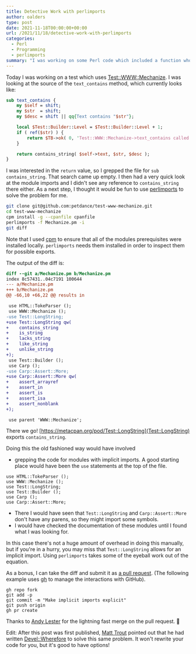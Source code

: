 ```yaml
---
title: Detective Work with perlimports
author: oalders
type: post
date: 2021-11-18T00:00:00+00:00
url: /2021/11/18/detective-work-with-perlimports
categories:
  - Perl
  - Programming
  - perlimports
summary: "I was working on some Perl code which included a function whose origin was not obvious. Here's how I used [perlimports](https://metacpan.org/pod/perlimports) to figure it out."
---
```

Today I was working on a test which uses [Test::WWW::Mechanize](https://metacpan.org/pod/Test::WWW::Mechanize). I was looking at the source of the `text_contains` method, which currently looks like:


```perl
sub text_contains {
    my $self = shift;
    my $str  = shift;
    my $desc = shift || qq{Text contains "$str"};

    local $Test::Builder::Level = $Test::Builder::Level + 1;
    if ( ref($str) ) {
        return $TB->ok( 0, 'Test::WWW::Mechanize->text_contains called incorrectly.  It requires a scalar, not a reference.' );
    }

    return contains_string( $self->text, $str, $desc );
}
```

I was interested in the `return` value, so I grepped the file for `sub contains_string`. That search came up empty. I then had a very quick look at the module imports and I didn't see any reference to `contains_string` there either. As a next step, I thought it would be fun to use [perlimports](https://metacpan.org/pod/perlimports) to solve the problem for me.

```bash
git clone git@github.com:petdance/test-www-mechanize.git
cd test-www-mechanize
cpm install -g --cpanfile cpanfile
perlimports -f Mechanize.pm -i
git diff
```
Note that I used [cpm](https://metacpan.org/pod/App::cpm) to ensure that all of the modules prerequisites were installed locally. `perlimports` needs them installed in order to inspect them for possible exports.

The output of the diff is:

```diff
diff --git a/Mechanize.pm b/Mechanize.pm
index 8c57431..04c7191 100644
--- a/Mechanize.pm
+++ b/Mechanize.pm
@@ -66,10 +66,22 @@ results in

 use HTML::TokeParser ();
 use WWW::Mechanize ();
-use Test::LongString;
+use Test::LongString qw(
+    contains_string
+    is_string
+    lacks_string
+    like_string
+    unlike_string
+);
 use Test::Builder ();
 use Carp ();
-use Carp::Assert::More;
+use Carp::Assert::More qw(
+    assert_arrayref
+    assert_in
+    assert_is
+    assert_isa
+    assert_nonblank
+);

 use parent 'WWW::Mechanize';
```

There we go! [https://metacpan.org/pod/Test::LongString](Test::LongString) exports `contains_string`.

Doing this the old fashioned way would have involved

* grepping the code for modules with implicit imports. A good starting place would have been the `use` statements at the top of the file.

 ```
use HTML::TokeParser ();
use WWW::Mechanize ();
use Test::LongString;
use Test::Builder ();
use Carp ();
use Carp::Assert::More;
```

* There I would have seen that `Test::LongString` and `Carp::Assert::More` don't have any parens, so they might import some symbols.
* I would have checked the documentation of these modules until I found what I was looking for.

In this case there's not a huge amount of overhead in doing this manually, but if you're in a hurry, you may miss that `Test::LongString` allows for an implicit import. Using `perlimports` takes some of the eyeball work out of the equation.

As a bonus, I can take the diff and submit it as [a pull request](https://github.com/petdance/test-www-mechanize/pull/76/). (The following example uses [gh](https://github.com/cli/cli) to manage the interactions with GitHub).

```
gh repo fork
git add -p
git commit -m "Make implicit imports explicit"
git push origin
gh pr create
```

Thanks to [Andy Lester](https://metacpan.org/author/PETDANCE) for the lightning fast merge on the pull request. 🚀

Edit: After this post was first published, [Matt Trout](https://metacpan.org/author/MSTROUT) pointed out that he had written [Devel::Wherefore](https://metacpan.org/pod/Devel::Wherefore) to solve this same problem. It won't rewrite your code for you, but it's good to have options!
